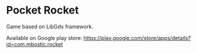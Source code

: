# Pocket Rocket

Game based on LibGdx framework.

Available on Google play store: https://play.google.com/store/apps/details?id=com.mbostic.rocket
